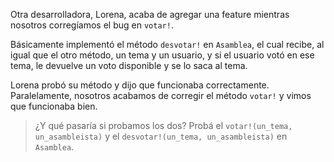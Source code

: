 Otra desarrolladora, Lorena, acaba de agregar una feature mientras nosotros corregíamos el bug en `votar!`.

Básicamente implementó el método `desvotar!` en `Asamblea`, el cual recibe, al igual que el otro método, un tema y un usuario, y si el usuario votó en ese tema, le devuelve un voto disponible y se lo saca al tema.

Lorena probó su método y dijo que funcionaba correctamente. Paralelamente, nosotros acabamos de corregir el método `votar!` y vimos que funcionaba bien.

> ¿Y qué pasaría si probamos los dos? Probá el `votar!(un_tema, un_asambleista)` y el `desvotar!(un_tema, un_asambleista)` en `Asamblea`. 

